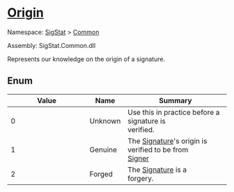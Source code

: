 # [Origin](./Origin.md)
Namespace: [SigStat]() > [Common](./README.md)

Assembly: SigStat.Common.dll


Represents our knowledge on the origin of a signature.

##	Enum

| Value | Name | Summary | 
| --- | --- | --- | 
| 0<span>&nbsp;&nbsp;&nbsp;&nbsp;&nbsp;&nbsp;&nbsp;&nbsp;&nbsp;&nbsp;&nbsp;&nbsp;&nbsp;&nbsp;&nbsp;&nbsp;&nbsp;&nbsp;&nbsp;&nbsp;&nbsp;&nbsp;&nbsp;&nbsp;&nbsp;&nbsp;&nbsp;&nbsp;&nbsp;&nbsp;&nbsp;&nbsp;&nbsp;&nbsp;&nbsp;&nbsp;</span>| Unknown| Use this in practice before a signature is verified.<span>&nbsp;&nbsp;&nbsp;&nbsp;&nbsp;&nbsp;&nbsp;&nbsp;&nbsp;&nbsp;&nbsp;&nbsp;&nbsp;&nbsp;&nbsp;&nbsp;&nbsp;&nbsp;&nbsp;&nbsp;&nbsp;&nbsp;&nbsp;&nbsp;&nbsp;&nbsp;&nbsp;&nbsp;&nbsp;&nbsp;&nbsp;&nbsp;&nbsp;&nbsp;&nbsp;&nbsp;</span>| <br>
| 1<span>&nbsp;&nbsp;&nbsp;&nbsp;&nbsp;&nbsp;&nbsp;&nbsp;&nbsp;&nbsp;&nbsp;&nbsp;&nbsp;&nbsp;&nbsp;&nbsp;&nbsp;&nbsp;&nbsp;&nbsp;&nbsp;&nbsp;&nbsp;&nbsp;&nbsp;&nbsp;&nbsp;&nbsp;&nbsp;&nbsp;&nbsp;&nbsp;&nbsp;&nbsp;&nbsp;&nbsp;</span>| Genuine| The [Signature](https://github.com/hargitomi97/sigstat/blob/master/docs/md/SigStat/Common/Signature.md)'s origin is verified to be from [Signer](https://github.com/hargitomi97/sigstat/blob/master/docs/md/SigStat/Common/Signature.md)<span>&nbsp;&nbsp;&nbsp;&nbsp;&nbsp;&nbsp;&nbsp;&nbsp;&nbsp;&nbsp;&nbsp;&nbsp;&nbsp;&nbsp;&nbsp;&nbsp;&nbsp;&nbsp;&nbsp;&nbsp;&nbsp;&nbsp;&nbsp;&nbsp;&nbsp;&nbsp;&nbsp;&nbsp;&nbsp;&nbsp;&nbsp;&nbsp;&nbsp;&nbsp;&nbsp;&nbsp;</span>| <br>
| 2<span>&nbsp;&nbsp;&nbsp;&nbsp;&nbsp;&nbsp;&nbsp;&nbsp;&nbsp;&nbsp;&nbsp;&nbsp;&nbsp;&nbsp;&nbsp;&nbsp;&nbsp;&nbsp;&nbsp;&nbsp;&nbsp;&nbsp;&nbsp;&nbsp;&nbsp;&nbsp;&nbsp;&nbsp;&nbsp;&nbsp;&nbsp;&nbsp;&nbsp;&nbsp;&nbsp;&nbsp;</span>| Forged| The [Signature](https://github.com/hargitomi97/sigstat/blob/master/docs/md/SigStat/Common/Signature.md) is a forgery.<span>&nbsp;&nbsp;&nbsp;&nbsp;&nbsp;&nbsp;&nbsp;&nbsp;&nbsp;&nbsp;&nbsp;&nbsp;&nbsp;&nbsp;&nbsp;&nbsp;&nbsp;&nbsp;&nbsp;&nbsp;&nbsp;&nbsp;&nbsp;&nbsp;&nbsp;&nbsp;&nbsp;&nbsp;&nbsp;&nbsp;&nbsp;&nbsp;&nbsp;&nbsp;&nbsp;&nbsp;</span>| <br>


